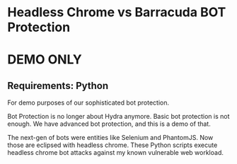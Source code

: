 # Headless Chrome vs Barracuda BOT Protection

# DEMO ONLY

## Requirements: Python 

For demo purposes of our sophisticated bot protection.

Bot Protection is no longer about Hydra anymore. 
Basic bot protection is not enough.
We have advanced bot protection, and this is a demo of that.

The next-gen of bots were entities like Selenium and PhantomJS.
Now those are eclipsed with headless chrome.
These Python scripts execute headless chrome bot attacks against my known vulnerable web workload.
